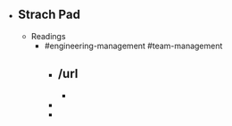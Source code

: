 - ## Strach Pad
	- Readings
		- #engineering-management #team-management
			- /url
				-
				-
			-
			-